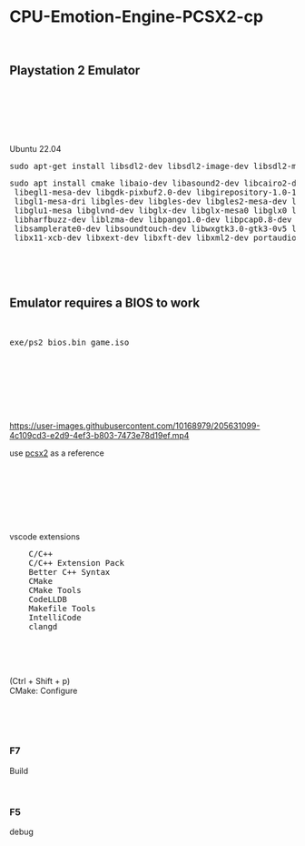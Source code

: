 # CPU-Emotion-Engine-PCSX2-cp

<br>

## Playstation 2 Emulator

<br><br><br><br><br>

Ubuntu 22.04

<pre>
sudo apt-get install libsdl2-dev libsdl2-image-dev libsdl2-mixer-dev libsdl2-net-dev libsdl2-ttf-dev libglew-dev
</pre>

<pre>
sudo apt install cmake libaio-dev libasound2-dev libcairo2-dev libegl-dev \
 libegl1-mesa-dev libgdk-pixbuf2.0-dev libgirepository-1.0-1 libgl-dev libgl1-mesa-dev \
 libgl1-mesa-dri libgles-dev libgles-dev libgles2-mesa-dev libglib2.0-dev libglu1-mesa-dev \
 libglu1-mesa libglvnd-dev libglx-dev libglx-mesa0 libglx0 libgtk-3-dev libgtk2.0-dev \
 libharfbuzz-dev liblzma-dev libpango1.0-dev libpcap0.8-dev libpulse-dev \
 libsamplerate0-dev libsoundtouch-dev libwxgtk3.0-gtk3-0v5 libwxgtk3.0-gtk3-dev \
 libx11-xcb-dev libxext-dev libxft-dev libxml2-dev portaudio19-dev zlib1g-dev libpng-dev libjpeg-dev libyaml-cpp-dev
</pre>

<br><br><br>

## Emulator requires a BIOS to work

<br>

<pre>
exe/ps2 bios.bin game.iso
</pre>

<br><br><br><br><br><br>



https://user-images.githubusercontent.com/10168979/205631099-4c109cd3-e2d9-4ef3-b803-7473e78d19ef.mp4




use [pcsx2](https://github.com/PCSX2/pcsx2) as a reference

<br><br><br><br><br><br>

vscode extensions

<pre>
    C/C++
    C/C++ Extension Pack
    Better C++ Syntax
    CMake
    CMake Tools
    CodeLLDB
    Makefile Tools
    IntelliCode
    clangd
</pre>

<br><br><br>

(Ctrl + Shift + p)  
CMake: Configure

<br><br><br>

### F7

Build

<br>

### F5

debug

<br><br><br><br><br><br><br><br><br><br>
